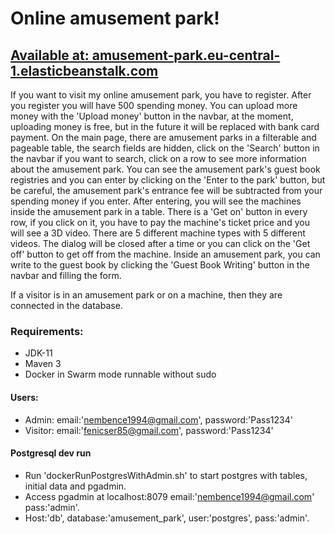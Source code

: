 # Online amusement park!

## [Available at: amusement-park.eu-central-1.elasticbeanstalk.com](http://amusement-park.eu-central-1.elasticbeanstalk.com)

If you want to visit my online amusement park, you have to register. After you register you will have 500 spending money. You can upload more money with the 'Upload money' button in the navbar, at the moment, uploading money is free, but in the future it will be replaced with bank card payment.
On the main page, there are amusement parks in a filterable and pageable table, the search fields are hidden, click on the 'Search' button in the navbar if you want to search, click on a row to see more information about the amusement park. You can see the amusement park's guest book registries and you can enter by clicking on the 'Enter to the park' button, but be careful, the amusement park's entrance fee will be subtracted from your spending money if you enter.
After entering, you will see the machines inside the amusement park in a table. There is a 'Get on' button in every row, if you click on it, you have to pay the machine's ticket price and you will see a 3D video. There are 5 different machine types with 5 different videos. The dialog will be closed after a time or you can click on the 'Get off' button to get off from the machine. Inside an amusement park, you can write to the guest book by clicking the 'Guest Book Writing' button in the navbar and filling the form.

If a visitor is in an amusement park or on a machine, then they are connected in the database.

### Requirements:

- JDK-11
- Maven 3
- Docker in Swarm mode runnable without sudo

#### Users:

- Admin: email:'nembence1994@gmail.com', password:'Pass1234'
- Visitor: email:'fenicser85@gmail.com', password:'Pass1234'

#### Postgresql dev run

- Run 'dockerRunPostgresWithAdmin.sh' to start postgres with tables, initial data and pgadmin.
- Access pgadmin at localhost:8079 email:'nembence1994@gmail.com' pass:'admin'.
- Host:'db', database:'amusement_park', user:'postgres', pass:'admin'.
